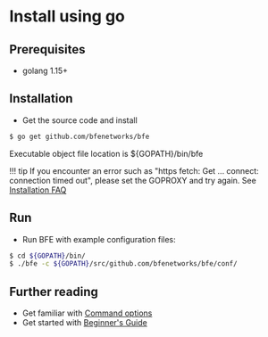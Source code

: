 # Install using go

## Prerequisites
- golang 1.15+

## Installation 
- Get the source code and install

```bash
$ go get github.com/bfenetworks/bfe
```

Executable object file location is ${GOPATH}/bin/bfe

!!! tip
    If you encounter an error such as "https fetch: Get ... connect: connection timed out", please set the GOPROXY and try again. See [Installation FAQ](../faq/installation.md)


## Run
- Run BFE with example configuration files:

```bash
$ cd ${GOPATH}/bin/ 
$ ./bfe -c ${GOPATH}/src/github.com/bfenetworks/bfe/conf/
```

## Further reading
- Get familiar with [Command options](../operation/command.md)
- Get started with [Beginner's Guide](../example/guide.md)

